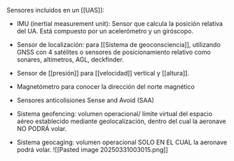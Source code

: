 Sensores incluidos en un [[UAS]]:

- IMU (inertial measurement unit): Sensor que calcula la posición relativa del UA. Está compuesto por un acelerómetro y un giróscopo.
- Sensor de localización: para [[Sistema de geoconsciencia]], utilizando GNSS con 4 satélites o sensores de posicionamiento relativo como sonares, altímetros, AGL, deckfinder.
- Sensor de [[presión]] para [[velocidad]] vertical y [[altura]].
- Magnetómetro para conocer la dirección del norte magnético
- Sensores anticolisiones Sense and Avoid (SAA)
  
  

- Sistema geofencing: volumen operacional/ límite virtual del espacio aéreo establecido mediante geolocalización, dentro del cual la aeronave NO PODRÁ volar.
- Sistema geocaging: volumen operacional SOLO EN EL CUAL la aeronave podrá volar.
![[Pasted image 20250331003015.png]]

